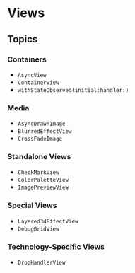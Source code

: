 
# Views

## Topics
### Containers
- ``AsyncView``
- ``ContainerView``
- ``withStateObserved(initial:handler:)``

### Media
- ``AsyncDrawnImage``
- ``BlurredEffectView``
- ``CrossFadeImage``

### Standalone Views
- ``CheckMarkView``
- ``ColorPaletteView``
- ``ImagePreviewView``

### Special Views
- ``Layered3dEffectView``
- ``DebugGridView``

### Technology-Specific Views
- ``DropHandlerView``
